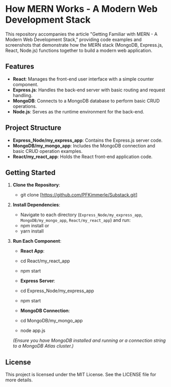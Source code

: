 # How MERN Works - A Modern Web Development Stack

This repository accompanies the article "Getting Familiar with MERN - A Modern Web Development Stack," providing code examples and screenshots that demonstrate how the MERN stack (MongoDB, Express.js, React, Node.js) functions together to build a modern web application.

## Features

- **React**: Manages the front-end user interface with a simple counter component.
- **Express.js**: Handles the back-end server with basic routing and request handling.
- **MongoDB**: Connects to a MongoDB database to perform basic CRUD operations.
- **Node.js**: Serves as the runtime environment for the back-end.

## Project Structure

- **Express_Node/my_express_app**: Contains the Express.js server code.
- **MongoDB/my_mongo_app**: Includes the MongoDB connection and basic CRUD operation examples.
- **React/my_react_app**: Holds the React front-end application code.

## Getting Started

1. **Clone the Repository**: 
   - git clone [https://github.com/PFKimmerle/Substack.git]

2. **Install Dependencies**:
   - Navigate to each directory (`Express_Node/my_express_app`, `MongoDB/my_mongo_app`, `React/my_react_app`) and run:
    - npm install
     or
    - yarn install

3. **Run Each Component**:
   - **React App**: 
    - cd React/my_react_app
    - npm start

   - **Express Server**: 
    - cd Express_Node/my_express_app
    - npm start

   - **MongoDB Connection**: 
    - cd MongoDB/my_mongo_app
    - node app.js

     *(Ensure you have MongoDB installed and running or a connection string to a MongoDB Atlas cluster.)*


## License

This project is licensed under the MIT License. See the LICENSE file for more details.